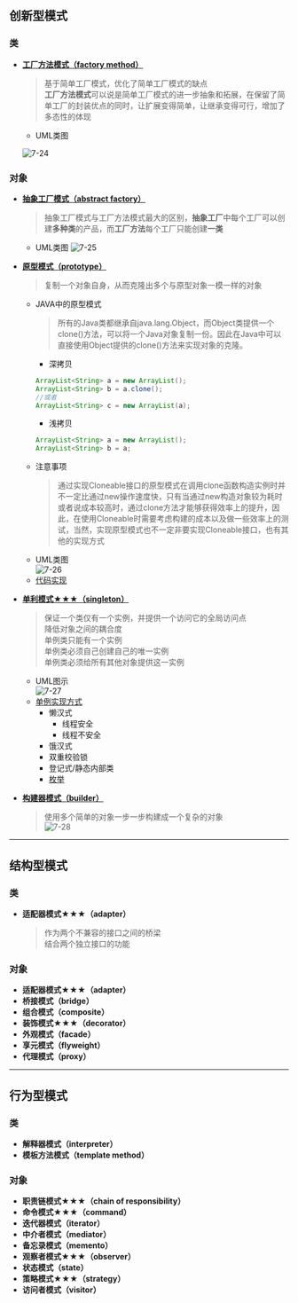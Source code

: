 ## 创新型模式
  ### 类
  + [**工厂方法模式（factory method）**](https://www.jianshu.com/p/d0c444275827)
    > 基于简单工厂模式，优化了简单工厂模式的缺点<br>
      **工厂方法模式**可以说是简单工厂模式的进一步抽象和拓展，在保留了简单工厂的封装优点的同时，让扩展变得简单，让继承变得可行，增加了多态性的体现
    + UML类图
    
    ![7-24](https://github.com/flysafely/Software-Design-Engineer-Note/blob/master/%E7%AC%AC%E4%B8%83%E7%AB%A0-%E9%9D%A2%E5%90%91%E5%AF%B9%E8%B1%A1%E6%8A%80%E6%9C%AF/%E6%9C%AC%E7%AB%A0%E5%9B%BE%E7%A4%BA/7-24.jpg)
  ### 对象
  + [**抽象工厂模式（abstract factory）**](https://www.jianshu.com/p/7deb64f902db)
    > 抽象工厂模式与工厂方法模式最大的区别，**抽象工厂**中每个工厂可以创建**多种类**的产品，而**工厂方法**每个工厂只能创建**一类**
    + UML类图
    ![7-25](https://github.com/flysafely/Software-Design-Engineer-Note/blob/master/%E7%AC%AC%E4%B8%83%E7%AB%A0-%E9%9D%A2%E5%90%91%E5%AF%B9%E8%B1%A1%E6%8A%80%E6%9C%AF/%E6%9C%AC%E7%AB%A0%E5%9B%BE%E7%A4%BA/7-25.png)
  + [**原型模式（prototype）**](https://www.jianshu.com/p/42266549e6f9)
    > 复制一个对象自身，从而克隆出多个与原型对象一模一样的对象<br>
    
    + JAVA中的原型模式
      > 所有的Java类都继承自java.lang.Object，而Object类提供一个clone()方法，可以将一个Java对象复制一份。因此在Java中可以直接使用Object提供的clone()方法来实现对象的克隆。
      + 深拷贝
      ```java
      ArrayList<String> a = new ArrayList();
      ArrayList<String> b = a.clone();
      //或者
      ArrayList<String> c = new ArrayList(a);
      ```
      + 浅拷贝
      ```java
      ArrayList<String> a = new ArrayList();
      ArrayList<String> b = a;
      ```
    + 注意事项
      > 通过实现Cloneable接口的原型模式在调用clone函数构造实例时并不一定比通过new操作速度快，只有当通过new构造对象较为耗时或者说成本较高时，通过clone方法才能够获得效率上的提升，因此，在使用Cloneable时需要考虑构建的成本以及做一些效率上的测试，当然，实现原型模式也不一定非要实现Cloneable接口，也有其他的实现方式      
    + UML类图<br>
      ![7-26](https://github.com/flysafely/Software-Design-Engineer-Note/blob/master/%E7%AC%AC%E4%B8%83%E7%AB%A0-%E9%9D%A2%E5%90%91%E5%AF%B9%E8%B1%A1%E6%8A%80%E6%9C%AF/%E6%9C%AC%E7%AB%A0%E5%9B%BE%E7%A4%BA/7-26.png)
    + [代码实现](https://www.runoob.com/design-pattern/prototype-pattern.html)
  + [**单利模式★★★（singleton）**](https://www.runoob.com/design-pattern/singleton-pattern.html)
    > 保证一个类仅有一个实例，并提供一个访问它的全局访问点<br>
      降低对象之间的耦合度<br>
      单例类只能有一个实例<br>
      单例类必须自己创建自己的唯一实例<br>
      单例类必须给所有其他对象提供这一实例<br>
    + UML图示<br>
    ![7-27](https://github.com/flysafely/Software-Design-Engineer-Note/blob/master/%E7%AC%AC%E4%B8%83%E7%AB%A0-%E9%9D%A2%E5%90%91%E5%AF%B9%E8%B1%A1%E6%8A%80%E6%9C%AF/%E6%9C%AC%E7%AB%A0%E5%9B%BE%E7%A4%BA/7-27.jpg)
    + [单例实现方式](https://www.runoob.com/design-pattern/singleton-pattern.html)
      + 懒汉式
        + 线程安全
        + 线程不安全
      + 饿汉式
      + 双重校验锁
      + 登记式/静态内部类
      + [枚举](https://www.cnblogs.com/chiclee/p/9097772.html)
  + [**构建器模式（builder）**](https://www.runoob.com/design-pattern/builder-pattern.html)
    > 使用多个简单的对象一步一步构建成一个复杂的对象<br>
    ![7-28](https://github.com/flysafely/Software-Design-Engineer-Note/blob/master/%E7%AC%AC%E4%B8%83%E7%AB%A0-%E9%9D%A2%E5%90%91%E5%AF%B9%E8%B1%A1%E6%8A%80%E6%9C%AF/%E6%9C%AC%E7%AB%A0%E5%9B%BE%E7%A4%BA/7-28.jpg)
---
## 结构型模式
  ### 类
  + **适配器模式★★★（adapter）**
    > 作为两个不兼容的接口之间的桥梁<br>
      结合两个独立接口的功能
  ### 对象
  + **适配器模式★★★（adapter）**
  + **桥接模式（bridge）**
  + **组合模式（composite）**
  + **装饰模式★★★（decorator）**
  + **外观模式（facade）**
  + **享元模式（flyweight）**
  + **代理模式（proxy）**
---
## 行为型模式
  ### 类
  + **解释器模式（interpreter）**  
  + **模板方法模式（template method）**  
  ### 对象
  + **职责链模式★★★（chain of responsibility）**
  + **命令模式★★★（command）**
  + **迭代器模式（iterator）**
  + **中介者模式（mediator）**
  + **备忘录模式（memento）**
  + **观察者模式★★★（observer）**
  + **状态模式（state）**
  + **策略模式★★★（strategy）**
  + **访问者模式（visitor）**
